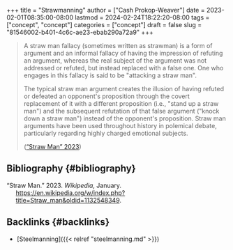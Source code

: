 +++
title = "Strawmanning"
author = ["Cash Prokop-Weaver"]
date = 2023-02-01T08:35:00-08:00
lastmod = 2024-02-24T18:22:20-08:00
tags = ["concept", "concept"]
categories = ["concept"]
draft = false
slug = "81546002-b401-4c6c-ae23-ebab290a72a9"
+++

> A straw man fallacy (sometimes written as strawman) is a form of argument and an informal fallacy of having the impression of refuting an argument, whereas the real subject of the argument was not addressed or refuted, but instead replaced with a false one. One who engages in this fallacy is said to be "attacking a straw man".
>
> The typical straw man argument creates the illusion of having refuted or defeated an opponent's proposition through the covert replacement of it with a different proposition (i.e., "stand up a straw man") and the subsequent refutation of that false argument ("knock down a straw man") instead of the opponent's proposition. Straw man arguments have been used throughout history in polemical debate, particularly regarding highly charged emotional subjects.
>
> (<a href="#citeproc_bib_item_1">“Straw Man” 2023</a>)


## Bibliography {#bibliography}

<style>.csl-entry{text-indent: -1.5em; margin-left: 1.5em;}</style><div class="csl-bib-body">
  <div class="csl-entry"><a id="citeproc_bib_item_1"></a>“Straw Man.” 2023. <i>Wikipedia</i>, January. <a href="https://en.wikipedia.org/w/index.php?title=Straw_man&oldid=1132548349">https://en.wikipedia.org/w/index.php?title=Straw_man&#38;oldid=1132548349</a>.</div>
</div>


## Backlinks {#backlinks}

-   [Steelmanning]({{< relref "steelmanning.md" >}})
